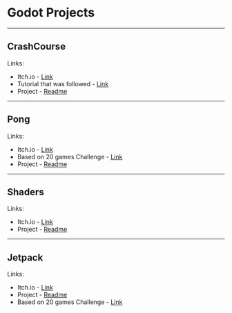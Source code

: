 # Godot Projects

------------
## **CrashCourse**
Links:
- Itch.io - [Link](https://laimonukas.itch.io/godot-crashcourse "Link")
- Tutorial that was followed - [Link](https://www.youtube.com/watch?v=S8lMTwSRoRg "Link")
- Project - [Readme](CrashCourse/README.md)
------------
## **Pong**
Links:
- Itch.io - [Link](https://laimonukas.itch.io/pn "Link")
- Based on 20 games Challenge - [Link](https://20_games_challenge.gitlab.io/challenge/ "Link")
- Project - [Readme](Pong/README.md)
------------
## **Shaders**
Links:
- Itch.io - [Link](https://laimonukas.itch.io/shaders "Link")
- Project - [Readme](Shaders/README.md)
------------
## **Jetpack**
Links:
- Itch.io - [Link](https://laimonukas.itch.io/jetpack-game "Link")
- Project - [Readme](JetPack/README.md)
- Based on 20 games Challenge - [Link](https://20_games_challenge.gitlab.io/challenge/ "Link")

